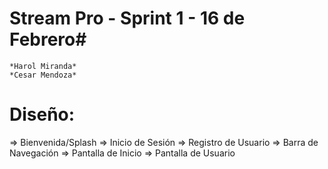 # Stream Pro - Sprint 1 - 16 de Febrero#
    *Harol Miranda* 
    *Cesar Mendoza*

# Diseño: #
=> Bienvenida/Splash
=> Inicio de Sesión
=> Registro de Usuario
=> Barra de Navegación
=> Pantalla de Inicio
=> Pantalla de Usuario
